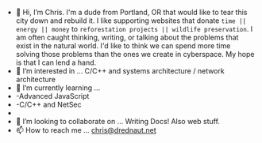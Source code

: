 - 🥷 Hi, I’m Chris. I'm a dude from Portland, OR that would like to tear this city down and rebuild it. I like supporting websites that donate `time || energy || money` to `reforestation projects || wildlife preservation`. I am often caught thinking, writing, or talking about the problems that exist in the natural world. I'd like to think we can spend more time solving those problems than the ones we create in cyberspace. My hope is that I can lend a hand.
- 👀 I’m interested in ... C/C++ and systems architecture / network architecture
- 🌱 I’m currently learning ...
- -Advanced JavaScript
- -C/C++ and NetSec
- 
- 💞️ I’m looking to collaborate on ... Writing Docs! Also web stuff.
- 📫 How to reach me ... chris@drednaut.net

<!---
halcyon-dayz/halcyon-dayz is a ✨ special ✨ repository because its `README.md` (this file) appears on your GitHub profile.
You can click the Preview link to take a look at your changes.
--->
